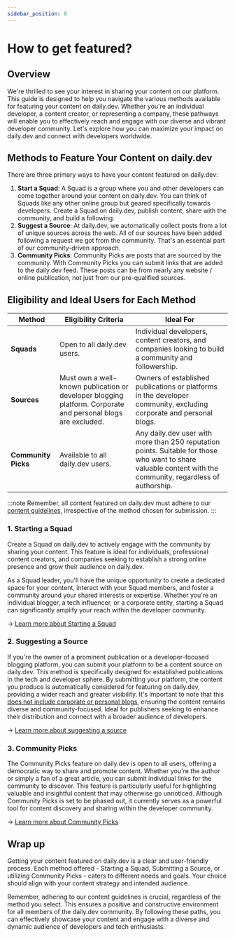 ```yaml
---
sidebar_position: 0
---
```


# How to get featured?

## Overview

We're thrilled to see your interest in sharing your content on our platform. This guide is designed to help you navigate the various methods available for featuring your content on daily.dev. Whether you're an individual developer, a content creator, or representing a company, these pathways will enable you to effectively reach and engage with our diverse and vibrant developer community. Let's explore how you can maximize your impact on daily.dev and connect with developers worldwide.

## Methods to Feature Your Content on daily.dev

There are three primary ways to have your content featured on daily.dev:

1. **Start a Squad**: A Squad is a group where you and other developers can come together around your content on daily.dev. You can think of Squads like any other online group but geared specifically towards developers. Create a Squad on daily.dev, publish content, share with the community, and build a following. 
2. **Suggest a Source**: At daily.dev, we automatically collect posts from a lot of unique sources across the web. All of our sources have been added following a request we got from the community. That's an essential part of our community-driven approach.
3. **Community Picks**: Community Picks are posts that are sourced by the community. With Community Picks you can submit links that are added to the daily.dev feed. These posts can be from nearly any website / online publication, not just from our pre-qualified sources.

## Eligibility and Ideal Users for Each Method

| Method                | Eligibility Criteria                                                                                       | Ideal For                                      |
|-----------------------|------------------------------------------------------------------------------------------------------------|------------------------------------------------|
| **Squads**     | Open to all daily.dev users.                                                                               | Individual developers, content creators, and companies looking to build a community and followership. |
| **Sources**   | Must own a well-known publication or developer blogging platform. Corporate and personal blogs are excluded. | Owners of established publications or platforms in the developer community, excluding corporate and personal blogs. |
| **Community Picks**   | Available to all daily.dev users.                                                                          | Any daily.dev user with more than 250 reputation points. Suitable for those who want to share valuable content with the community, regardless of authorship. |

:::note
Remember, all content featured on daily.dev must adhere to our [content guidelines](/for-content-creators/content-guidelines.md), irrespective of the method chosen for submission.
:::

### 1. Starting a Squad

Create a Squad on daily.dev to actively engage with the community by sharing your content. This feature is ideal for individuals, professional content creators, and companies seeking to establish a strong online presence and grow their audience on daily.dev. 

As a Squad leader, you'll have the unique opportunity to create a dedicated space for your content, interact with your Squad members, and foster a community around your shared interests or expertise. Whether you're an individual blogger, a tech influencer, or a corporate entity, starting a Squad can significantly amplify your reach within the developer community.

→ [Learn more about Starting a Squad](../squads/creating-your-squad.md)

### 2. Suggesting a Source

If you're the owner of a prominent publication or a developer-focused blogging platform, you can submit your platform to be a content source on daily.dev. This method is specifically designed for established publications in the tech and developer sphere. By submitting your platform, the content you produce is automatically considered for featuring on daily.dev, providing a wider reach and greater visibility. It's important to note that this [does not include corporate or personal blogs](https://daily.dev/blog/why-we-are-discontinuing-company-sources-and-moving-forward-with-squads), ensuring the content remains diverse and community-focused. Ideal for publishers seeking to enhance their distribution and connect with a broader audience of developers.

→ [Learn more about suggesting a source](/for-content-creators/suggest-new-source.md)

### 3. Community Picks

The Community Picks feature on daily.dev is open to all users, offering a democratic way to share and promote content. Whether you're the author or simply a fan of a great article, you can submit individual links for the community to discover. This feature is particularly useful for highlighting valuable and insightful content that may otherwise go unnoticed. Although Community Picks is set to be phased out, it currently serves as a powerful tool for content discovery and sharing within the developer community.

→ [Learn more about Community Picks](../key-features/community-picks.md)

## Wrap up

Getting your content featured on daily.dev is a clear and user-friendly process. Each method offered - Starting a Squad, Submitting a Source, or utilizing Community Picks - caters to different needs and goals. Your choice should align with your content strategy and intended audience. 

Remember, adhering to our content guidelines is crucial, regardless of the method you select. This ensures a positive and constructive environment for all members of the daily.dev community. By following these paths, you can effectively showcase your content and engage with a diverse and dynamic audience of developers and tech enthusiasts.